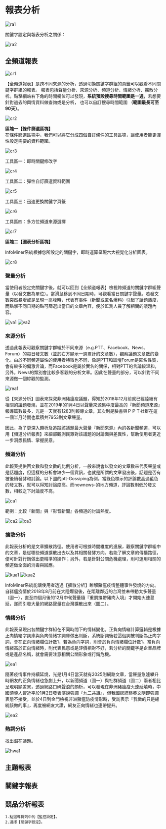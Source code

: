  # 報表分析

![ra1](/site/img/ra1.avif)

關鍵字設定與報表分析之關係：

![ra2](/site/img/ra2.avif)

## 全頻道報表

![cr1](/site/img/cr1.avif)

【全頻道報表】是跨不同來源的分析，透過切換關鍵字群組的頁籤可以觀看不同關鍵字群組的報表。
報表包括聲量分析、來源分析、頻道分析、情緒分析、擴散分析。點擊網站右下角的時間欄位可以發現，**系統預設搜尋時間範圍是一週**，若想要針對過去的輿情資料做查詢或是分析，
也可以自訂搜尋時間範圍 **（範圍最長可至90天）**。

![cr2](/site/img/cr2.avif)

**區塊一【條件篩選區塊】**  
在條件篩選區塊中，我們可以將它分成四個自訂條件的工具區塊，讓使用者能更彈性設定需要的資料範圍。

![cr3](/site/img/cr3.png)

工具區一：即時關鍵修改字

![cr4](/site/img/cr4.png)

工具區二：彈性自訂篩選資料範圍

![cr5](/site/img/cr5.png)

工具區三：迅速更換關鍵字頁籤

![cr6](/site/img/cr6.png)

工具區四：多方位頻道來源選擇

![cr7](/site/img/cr7.png)

**區塊二【圖表分析區塊】**  

InfoMiner系統根據您所設定的關鍵字，即時運算呈現六大視覺化分析圖表。

![cr8](/site/img/cr8.png)

### 聲量分析

當使用者設定完關鍵字後，就可以回到【全頻道報表】檢視跨頻道的關鍵字群組聲量（以發文數為單位）。當滑鼠移到不同日期時，可觀看當日關鍵字聲量。若發文數突然暴增或是呈現一高峰時，代表有事件（新聞或匿名爆料）引起了話題熱度，而點擊不同日期的點可篩選出當日的文章內容，便於監測人員了解相關的議題內容。

![va1](/site/img/va1.png)
![va2](/site/img/va2.png)

### 來源分析

透過此報表可觀察關鍵字群組於不同來源（e.g.PTT、Facebook、News、Forum）的每日發文數（並於右方顯示一週累計的文章數），觀察議題文章數的變化。由於不同頻道屬性的使用者特徵也不同，像是PTT和論壇Forum是匿名性質，會有較多的偏激言論，而Facebook是屬於實名的關係，相對PTT的言論較溫和，另外，News的類別會比較多客觀的分析文章。因此在聲量的部分，可以針對不同來源做一個綜觀的監測。

![rea1](/site/img/rea1.avif)

從【來源分析】圖表來探究非洲豬瘟疫議題，得知於2018年12月前就已經陸續有相關的議題發燒，並在2019年的1月4日以聲量來源集中度最高的『新聞頻道來源』報導篇數最多，光是一天就有1283則報導文章，其次則是臉書與ＰＰＴ社群在這一個半月時間也累積共7953則文章聲量。

因此，為了更深入頗析及追蹤該議題最大聲量『新聞來源』內的各新聞頻道，可以用【頻道分析報表】來細部觀測民眾對該議題的討論面與差異性，幫助使用者更近一步洞悉民情、掌握民意。

### 頻道分析

此報表提供回文數和發文數的比例分析，一般來說會以發文的文章數來代表聲量或是話題度，但這樣的分析會缺少一個資訊，也就是所謂的文章發出後，話題是否有被後續發酵和討論。以下圖的ptt-Gossiping為例，當綠色標示的評論數高過藍色的發文數，就可以得知討論度高。而nownews-的地方頻道，評論數則低於發文數，相較之下討論度不高。

![ca1](/site/img/ca1.png)

範例：比較『新聞』與『影音新聞』各頻道的討論熱度。

![ca2](/site/img/ca2.png)
![ca3](/site/img/ca3.png)


### 擴散分析

此報表分析的是文章擴散路徑。使用者可根據時間維度的進展，觀察關鍵字群組中的文章，是從哪些頻道擴散出去以及其相關發酵方向。若能了解文章的傳播路徑，便可針對行銷做出更精準的操作；另外，若是針對公關危機處理，則可運用相關的頻道做全面的消毒與回應。

![kua1](/site/img/kua1.png)
![kua2](/site/img/kua2.png)

InfoMiner系統能讓使用者透過【擴散分析】瞭解豬瘟疫情整體事件發燒的方向。 自豬瘟疫情於2018年8月前在大陸爆發後，在距離鄰近的台灣並未帶動太多聲量（圖一），直至四個月後的12月中旬聲量隨『重罰攜帶豬肉入境』才開始火速蔓延，遂而引發大量的網路聲量在台灣擴散出來（圖二）。

### 情緒分析

此報表呈現出各關鍵字群組在不同時間下的情緒變化。正負向情緒計算邏輯是根據正向情緒字詞庫與負向情緒字詞庫做出判斷，系統斷詞後若這個詞被判斷為正向字詞，會在正向情緒欄位計數1，若為負向字詞，則會於負向情緒欄位計數1。當負向情緒高於正向情緒時，則代表民怨或是評價相對不好，若分析的關鍵字是企業品牌或是產品名稱，就會需要注意相關公關形象或行銷危機。

![ea1](/site/img/ea1.png)

隨著疫情事件持續延燒，光是1月4日當天就有2025則網路文章，當聲量急遽攀升時網友的正負情緒也急劇上升，以新聞頻道（圖一）與社群頻道（圖二）兩者相比呈現明顯差異，透過網路口碑聲浪的頗析，可以發現在非洲豬瘟疫火速延燒時，中國領導人習近平於1月2日發表演說強調『九二共識』，但我國總統蔡英文隨即強調表態不接受，並於4日到金門檢視非洲豬瘟防疫情形時，受訪表示『我做的只是總統該做的事』，再度被網友大讚，網友正向情緒也連帶提升。

![ea2](/site/img/ea2.png)


### 熱詞分析

找出潛在議題。

![hwa1](/site/img/hwa1.png)

## 主題報表
## 關鍵字報表
## 競品分析報表
```
1.點選導覽列中的【監控設定】。
2.選擇【關鍵字設定】。
```
